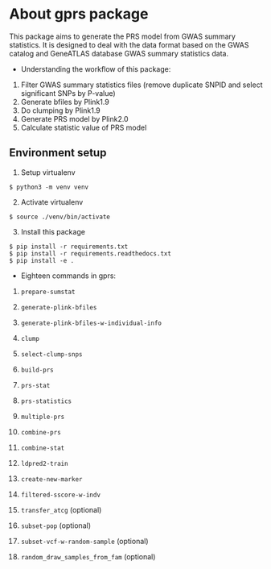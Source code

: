 # About gprs package
This package aims to generate the PRS model from GWAS summary statistics. 
It is designed to deal with the data format based on the GWAS catalog and GeneATLAS database GWAS summary statistics data.

- Understanding the workflow of this package:

1. Filter GWAS summary statistics files (remove duplicate SNPID and select significant SNPs by P-value)
2. Generate bfiles by Plink1.9
3. Do clumping by Plink1.9
4. Generate PRS model by Plink2.0
5. Calculate statistic value of PRS model

## Environment setup

1. Setup virtualenv

```shell
$ python3 -m venv venv
```

2. Activate virtualenv

```shell
$ source ./venv/bin/activate
```

3. Install this package

```shell
$ pip install -r requirements.txt
$ pip install -r requirements.readthedocs.txt
$ pip install -e .
```

- Eighteen commands in gprs:

1. `prepare-sumstat`

2. `generate-plink-bfiles`

3. `generate-plink-bfiles-w-individual-info`

4. `clump`

5. `select-clump-snps`  

6. `build-prs`

7. `prs-stat`

8. `prs-statistics`

9. `multiple-prs`

10. `combine-prs`

11. `combine-stat`

12. `ldpred2-train`

13. `create-new-marker`

14. `filtered-sscore-w-indv`

15. `transfer_atcg` (optional)

16. `subset-pop` (optional)

17. `subset-vcf-w-random-sample` (optional)

18. `random_draw_samples_from_fam` (optional)
